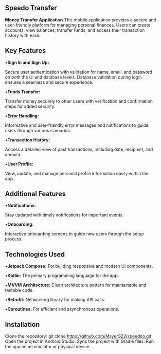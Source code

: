 ## Speedo Transfer
**Money Transfer Application**
This mobile application provides a secure and user-friendly platform for managing personal finances. Users can create accounts, view balances, transfer funds, and access their transaction history with ease.
## Key Features
•**Sign In and Sign Up:**

Secure user authentication with validation for name, email, and password on both the UI and database levels.
Database validation during login ensures a seamless and secure experience.

•**Funds Transfer:**

Transfer money securely to other users with verification and confirmation steps for added security.

•**Error Handling:**

Informative and user-friendly error messages and notifications to guide users through various scenarios.

•**Transaction History:**

Access a detailed view of past transactions, including date, recipient, and amount.

•**User Profile:**

View, update, and manage personal profile information easily within the app.

## Additional Features
•**Notifications:**

Stay updated with timely notifications for important events.

•**Onboarding:**

Interactive onboarding screens to guide new users through the setup process.
## Technologies Used	
•**Jetpack Compose:** For building responsive and modern UI components.

•**Kotlin:** The primary programming language for the app.

•**MVVM Architecture:** Clean architecture pattern for maintainable and testable code.

•**Retrofit:** Networking library for making API calls.

•**Coroutines:** For efficient and asynchronous operations.

## Installation
Clone the repository:
git clone https://github.com/MayerS22/speedoo.git
Open the project in Android Studio.
Sync the project with Gradle files.
Run the app on an emulator or physical device.
